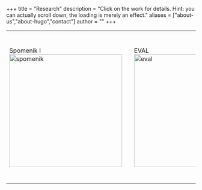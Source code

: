 +++
title = "Research"
description = "Click on the work for details. Hint: you can actually scroll down, the loading is merely an effect."
aliases = ["about-us","about-hugo","contact"]
author = ""
+++

<table cellspacing="0" cellpadding="0">
    <tr style="height: 40px;"></tr> <!-- Spacer row -->
    <tr>
        <td>
            <div class="overlay-text">Spomenik I</div>
            <a href="/research/spomenik-res/"><img src="spomenik.png" alt="spomenik" width="300" height="300"></a>
        </td>
        <td width="20"></td> <!-- Spacer cell -->
        <td>
            <div class="overlay-text">EVAL</div>
            <a href="/research/eval-res/"><img src="eval.png" alt="eval" width="300" height="300"></a>
        </td>
        <td width="20"></td> <!-- Spacer cell -->        
    </tr>
    <tr style="height: 40px;"></tr> <!-- Spacer row -->



